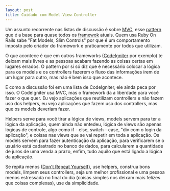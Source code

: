 ```yaml
---
layout: post
title: Cuidado com Model-View-Controller
---
```


Um assunto recorrente nas listas de discussão é sobre [MVC](http://en.wikipedia.org/wiki/Model-view-controller), esse [pattern](http://en.wikipedia.org/wiki/Design_pattern_(computer_science)) que é a base para quase todos os [framewok](http://en.wikipedia.org/wiki/Frameworks) atuais. Quem usa Ruby On Rails sabe "Fat Models, Slim Controls" por que é um comportamento imposto pelo criador do framework e praticamente por todos que utilizam.

O que acontece é que em outros frameworks ([CodeIgniter](http://en.wikipedia.org/wiki/CodeIgniter) por exemplo) te deixam mais livres e as pessoas acabam fazendo as coisas certas em lugares errados. O pattern por si só diz que é necessário colocar a lógica para os models e os controllers fazerem o fluxo das informações irem de um lugar para outro, mas não é bem isso que acontece.

E como a discussão foi em uma lista de CodeIgniter, ele ainda peca por isso. O CodeIgniter usa MVC, mas o framework da a liberdade para você fazer o que quer. Eu vejo aplicações que reutilizam controllers e não fazem uso dos helpers, eu vejo aplicações que fazem uso dos controllers, mas que os models deveriam fazer.

Helpers serve para você tirar a lógica de views, models servem para ter a lógica da aplicação, quem ainda não entedeu, lógica de views são apenas lógicas de controle, algo como if - else, switch - case, "div com o login da aplicação", e coisas nas views que se vai repetir em toda a aplicação. Os models servem para fazer autenticação da aplicação, para verificarem se o usuário está cadastrado no banco de dados, para calcularem a quantidade de juros de uma venda a prazo, enfim, tudo aquilo que está ligado a lógica da aplicação.

Se repita menos ([Don't Repeat Yourself](http://en.wikipedia.org/wiki/DRY)), use helpers, construa bons models, limpem seus controllers, seja um melhor profissional e uma pessoa menos estressada no final do dia (coisas simples nos deixam mais felizes que coisas complexas), use da simplicidade.
